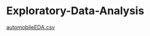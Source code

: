 # Exploratory-Data-Analysis
[automobileEDA.csv](https://github.com/user-attachments/files/18341189/automobileEDA.csv)
